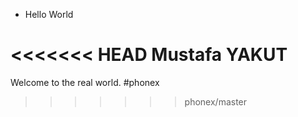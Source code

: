 * Hello World

<<<<<<< HEAD
Mustafa
YAKUT
=======
Welcome to the real world. #phonex

>>>>>>> phonex/master
